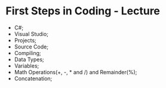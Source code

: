 # First Steps in Coding - Lecture

* C#;
* Visual Studio;
* Projects;
* Source Code;
* Compiling;
* Data Types;
* Variables;
* Math Operations(+, -, * and /) and Remainder(%);
* Concatenation;

